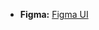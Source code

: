 - **Figma:** [Figma UI](https://www.figma.com/design/Xy5NFHVG7oQKTfRPkyxz5z/Figma-Pages?node-id=0-1&t=83fBOaoN4ldjJjzf-1)
